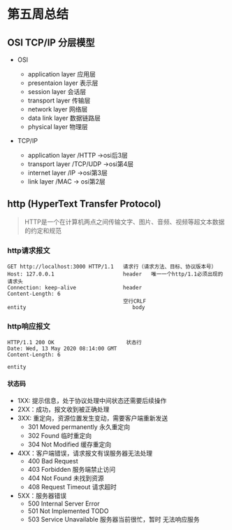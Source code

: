 # 第五周总结

## OSI TCP/IP 分层模型
  * OSI
    * application layer 应用层
    * presentaion layer 表示层
    * session layer 会话层
    * transport layer 传输层
    * network layer 网络层
    * data link layer 数据链路层
    * physical layer 物理层

  * TCP/IP
    * application layer /HTTP  ->osi后3层
    * transport layer /TCP/UDP  ->osi第4层
    * internet layer /IP ->osi第3层
    * link layer /MAC   -> osi第2层

## http (HyperText Transfer Protocol)
> HTTP是一个在计算机两点之间传输文字、图片、音频、视频等超文本数据的约定和规范

### http请求报文
```
GET http://localhost:3000 HTTP/1.1   请求行（请求方法、目标、协议版本号）
Host: 127.0.0.1                      header   唯一一个http/1.1必须出现的请求头
Connection: keep-alive               header
Content-Length: 6
                                     空行CRLF
entity                                  body
```

### http响应报文
```
HTTP/1.1 200 OK                       状态行
Date: Wed, 13 May 2020 08:14:00 GMT
Content-Length: 6

entity
```

#### 状态码
  * 1XX: 提示信息，处于协议处理中间状态还需要后续操作
  * 2XX：成功，报文收到被正确处理
  * 3XX: 重定向，资源位置发生变动，需要客户端重新发送
    * 301 Moved permanently 永久重定向
    * 302 Found 临时重定向
    * 304 Not Modified 缓存重定向
  * 4XX：客户端错误，请求报文有误服务器无法处理
    * 400 Bad Request
    * 403 Forbidden 服务端禁止访问
    * 404 Not Found 未找到资源
    * 408 Request Timeout 请求超时
  * 5XX：服务器错误
    * 500 Internal Server Error
    * 501 Not Implemented TODO
    * 503 Service Unavailable 服务器当前很忙，暂时
无法响应服务

